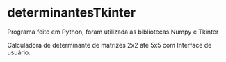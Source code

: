 # determinantesTkinter
 
Programa feito em Python, foram utilizada as bibliotecas Numpy e Tkinter

Calculadora de determinante de matrizes 2x2 até 5x5 com Interface de usuário.
